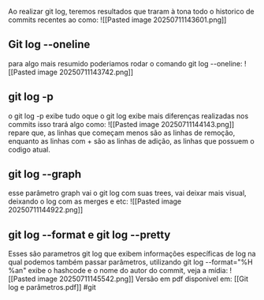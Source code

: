 Ao realizar git log, teremos resultados que traram à tona todo o historico de commits recentes ao como:
![[Pasted image 20250711143601.png]]
## Git log --oneline
para algo mais resumido poderiamos rodar o comando git log --oneline:
![[Pasted image 20250711143742.png]]
## git log -p
o git log -p exibe tudo oque o git log exibe mais diferenças realizadas nos commits isso trará algo como:
![[Pasted image 20250711144143.png]]
repare que, as linhas que começam menos são as linhas de remoção, enquanto as linhas com + são as linhas de adição, as linhas que possuem o codigo atual.

## git log --graph
esse parâmetro graph vai o git log com suas trees, vai deixar mais visual, deixando o log com as merges e etc:
![[Pasted image 20250711144922.png]]

## git log --format e git log --pretty
Esses são parametros git log que exibem informações específicas de log na qual podemos também passar parâmetros, utilizando git log --format="%H %an" exibe o hashcode e o nome do autor do commit, veja a mídia:
![[Pasted image 20250711145542.png]]
 Versão em pdf disponivel em: [[Git log e parâmetros.pdf]]
 #git 